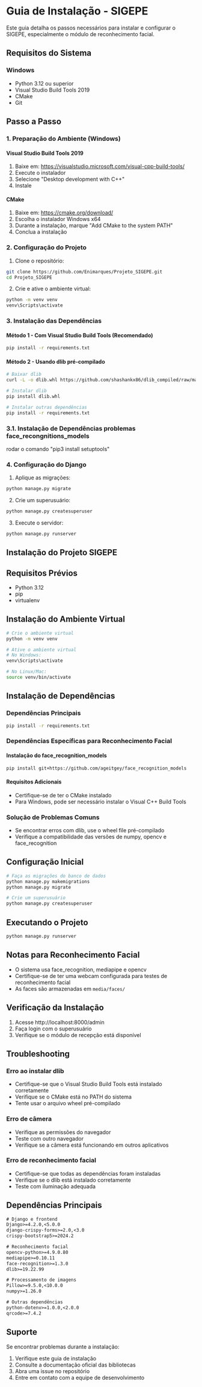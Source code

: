 # Guia de Instalação - SIGEPE

Este guia detalha os passos necessários para instalar e configurar o SIGEPE, especialmente o módulo de reconhecimento facial.

## Requisitos do Sistema

### Windows
- Python 3.12 ou superior
- Visual Studio Build Tools 2019
- CMake
- Git

## Passo a Passo

### 1. Preparação do Ambiente (Windows)

#### Visual Studio Build Tools 2019
1. Baixe em: https://visualstudio.microsoft.com/visual-cpp-build-tools/
2. Execute o instalador
3. Selecione "Desktop development with C++"
4. Instale

#### CMake
1. Baixe em: https://cmake.org/download/
2. Escolha o instalador Windows x64
3. Durante a instalação, marque "Add CMake to the system PATH"
4. Conclua a instalação

### 2. Configuração do Projeto

1. Clone o repositório:
```bash
git clone https://github.com/Enimarques/Projeto_SIGEPE.git
cd Projeto_SIGEPE
```

2. Crie e ative o ambiente virtual:
```bash
python -m venv venv
venv\Scripts\activate
```

### 3. Instalação das Dependências

#### Método 1 - Com Visual Studio Build Tools (Recomendado)
```bash
pip install -r requirements.txt
```

#### Método 2 - Usando dlib pré-compilado
```bash
# Baixar dlib
curl -L -o dlib.whl https://github.com/shashankx86/dlib_compiled/raw/main/dlib-19.22.99-cp39-cp39-win_amd64.whl

# Instalar dlib
pip install dlib.whl

# Instalar outras dependências
pip install -r requirements.txt
```

### 3.1. Instalação de Dependências problemas face_recongnitions_models 
rodar o comando "pip3 install setuptools"

### 4. Configuração do Django

1. Aplique as migrações:
```bash
python manage.py migrate
```

2. Crie um superusuário:
```bash
python manage.py createsuperuser
```

3. Execute o servidor:
```bash
python manage.py runserver
```

## Instalação do Projeto SIGEPE

## Requisitos Prévios
- Python 3.12
- pip
- virtualenv

## Instalação do Ambiente Virtual

```bash
# Crie o ambiente virtual
python -m venv venv

# Ative o ambiente virtual
# No Windows:
venv\Scripts\activate

# No Linux/Mac:
source venv/bin/activate
```

## Instalação de Dependências

### Dependências Principais
```bash
pip install -r requirements.txt
```

### Dependências Específicas para Reconhecimento Facial

#### Instalação do face_recognition_models
```bash
pip install git+https://github.com/ageitgey/face_recognition_models
```

#### Requisitos Adicionais
- Certifique-se de ter o CMake instalado
- Para Windows, pode ser necessário instalar o Visual C++ Build Tools

### Solução de Problemas Comuns
- Se encontrar erros com dlib, use o wheel file pré-compilado
- Verifique a compatibilidade das versões de numpy, opencv e face_recognition

## Configuração Inicial
```bash
# Faça as migrações do banco de dados
python manage.py makemigrations
python manage.py migrate

# Crie um superusuário
python manage.py createsuperuser
```

## Executando o Projeto
```bash
python manage.py runserver
```

## Notas para Reconhecimento Facial
- O sistema usa face_recognition, mediapipe e opencv
- Certifique-se de ter uma webcam configurada para testes de reconhecimento facial
- As faces são armazenadas em `media/faces/`

## Verificação da Instalação

1. Acesse http://localhost:8000/admin
2. Faça login com o superusuário
3. Verifique se o módulo de recepção está disponível

## Troubleshooting

### Erro ao instalar dlib
- Certifique-se que o Visual Studio Build Tools está instalado corretamente
- Verifique se o CMake está no PATH do sistema
- Tente usar o arquivo wheel pré-compilado

### Erro de câmera
- Verifique as permissões do navegador
- Teste com outro navegador
- Verifique se a câmera está funcionando em outros aplicativos

### Erro de reconhecimento facial
- Certifique-se que todas as dependências foram instaladas
- Verifique se o dlib está instalado corretamente
- Teste com iluminação adequada

## Dependências Principais

```txt
# Django e frontend
Django>=4.2.0,<5.0.0
django-crispy-forms>=2.0,<3.0
crispy-bootstrap5>=2024.2

# Reconhecimento facial
opencv-python>=4.9.0.80
mediapipe>=0.10.11
face-recognition>=1.3.0
dlib>=19.22.99

# Processamento de imagens
Pillow>=9.5.0,<10.0.0
numpy>=1.26.0

# Outras dependências
python-dotenv>=1.0.0,<2.0.0
qrcode>=7.4.2
```

## Suporte

Se encontrar problemas durante a instalação:
1. Verifique este guia de instalação
2. Consulte a documentação oficial das bibliotecas
3. Abra uma issue no repositório
4. Entre em contato com a equipe de desenvolvimento
